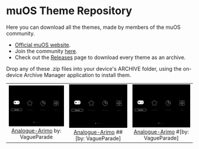 # muOS Theme Repository

Here you can download all the themes, made by members of the muOS community. 
- [Official muOS website](https://muos.dev/).
- Join the community [here](https://discord.gg/USS5ybVtDz).
- Check out the [Releases](https://github.com/MustardOS/theme/releases) page to download every theme as an archive.

Drop any of these .zip files into your device's ARCHIVE folder, using the on-device Archive Manager application to install them.

|   |   |   |
| :-----------------------------------------------------------: | :-----------------------------------------------------------: | :-----------------------------------------------------------: |
| ![Analogue-Arimo](preview/Analogue-Arimo.png) [Analogue-Arimo](https://github.com/MustardOS/theme/releases/download/2024-05-31_1018/Analogue-Arimo.zip) by: VagueParade | ![Analogue-Arimo](preview/Analogue-Arimo.png) [Analogue-Arimo](https://github.com/MustardOS/theme/releases/download/2024-05-31_1018/Analogue-Arimo.zip) ##[by: VagueParade]  | ![Analogue-Arimo](preview/Analogue-Arimo.png) [Analogue-Arimo](https://github.com/MustardOS/theme/releases/download/2024-05-31_1018/Analogue-Arimo.zip) #[by: VagueParade]  |
